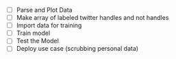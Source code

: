 - [ ] Parse and Plot Data
- [ ] Make array of labeled twitter handles and not handles
- [ ] Import data for training
- [ ] Train model
- [ ] Test the Model
- [ ] Deploy use case (scrubbing personal data)